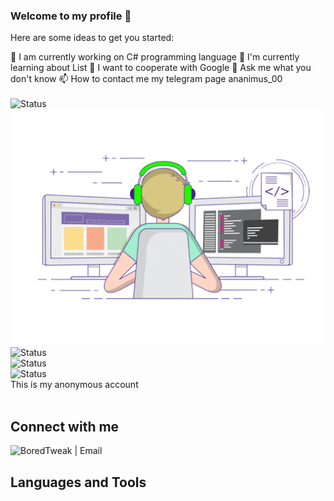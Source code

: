 ### Welcome to my profile 👋
Here are some ideas to get you started:

🔭 I am currently working on C# programming language
   🌱 I'm currently learning about List
   👯 I want to cooperate with Google
   💬 Ask me what you don't know
   📫 How to contact me my telegram page ananimus_00
   <br>
<br>
![Status](https://github-readme-stats.vercel.app/api?username=SafarovInomjon&show_icons=true&theme=radical) ![Status](https://raw.githubusercontent.com/mikonoid/mikonoid/main/images/gifs/coder3.gif) 
<br>
![Status](https://github-readme-stats.vercel.app/api/top-langs/?username=SafarovInomjon&hide_progress=true)
<br>
![Status](https://github-readme-stats.vercel.app/api/top-langs/?username=SafarovInomjon&layout=compact) 
<br>
 ![Status](https://img.shields.io/badge/SafarovInomjon-181717?style=flat-square&logo=SafarovInomjon&logoColor=black)
 <br>
 This is my anonymous account
<br>
<br>

## Connect with me

[<img align="left" alt="BoredTweak | Email" width="150px" height="20px" src="https://img.shields.io/badge/BoredTweak%20%7C%20Email-EA4335?style=flat-square&logo=gmail&logoColor=white" />][email]
</br>

## Languages and Tools

[email]: inomjon:gdksgjfjffhgjghf@gmail.com
[Teligram]: https://www.ananimus_00.com/in/alex-elia/


